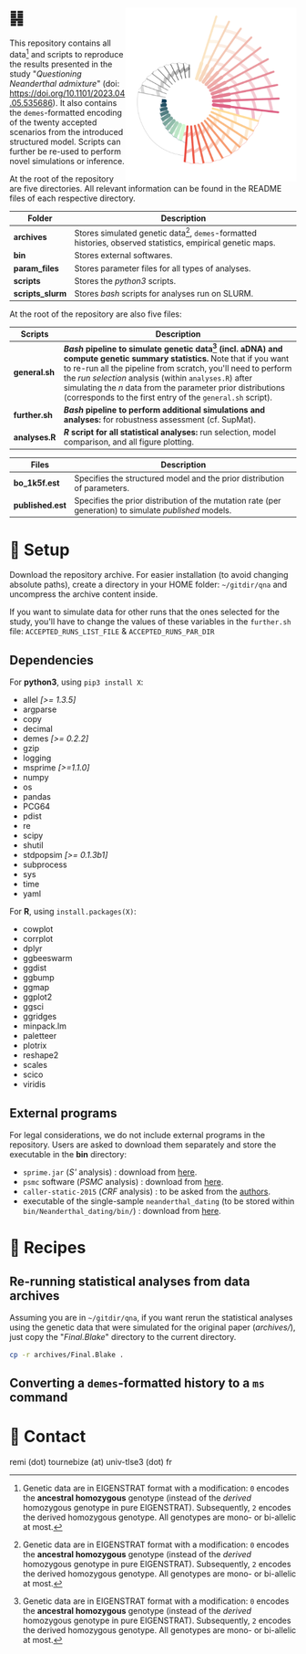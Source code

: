 # &#19918; <img align="right" width="300" src="https://github.com/sunyatin/qna/blob/main/archives/model.png">

This repository contains all data[^1] and scripts to reproduce the results presented in the study "*Questioning Neanderthal admixture*" (doi: https://doi.org/10.1101/2023.04.05.535686). It also contains the `demes`-formatted encoding of the twenty accepted scenarios from the introduced structured model. Scripts can further be re-used to perform novel simulations or inference.

At the root of the repository are five directories. All relevant information can be found in the README files of each respective directory.

| Folder         | Description                                 |
|----------------|----------------------------------------------|
| **archives**       | Stores simulated genetic data[^1], `demes`-formatted histories, observed statistics, empirical genetic maps.   |
| **bin**            | Stores external softwares.          |
| **param_files**    | Stores parameter files for all types of analyses.     |
| **scripts**        | Stores the *python3* scripts.    |
| **scripts_slurm**  | Stores *bash* scripts for analyses run on SLURM. |


At the root of the repository are also five files:

| Scripts         | Description                                 |
|----------------|----------------------------------------------|
| **general.sh** |  ***Bash* pipeline to simulate genetic data[^1] (incl. aDNA) and compute genetic summary statistics.** Note that if you want to re-run all the pipeline from scratch, you'll need to perform the *run selection* analysis (within `analyses.R`) after simulating the *n* data from the  parameter prior distributions (corresponds to the first entry of the `general.sh`  script). |
| **further.sh** | ***Bash* pipeline to perform additional simulations and analyses:** for robustness assessment (cf. SupMat). |
| **analyses.R** | ***R* script for all statistical analyses:** run selection, model comparison, and all figure plotting. |

| Files         | Description                                 |
|----------------|----------------------------------------------|
| **bo_1k5f.est** | Specifies the structured model and the prior distribution of parameters. |
| **published.est** | Specifies the prior distribution of the mutation rate (per generation) to simulate *published* models. |

# :large_blue_diamond: Setup

Download the repository archive. For easier installation (to avoid changing absolute paths), create a directory in your HOME folder: `~/gitdir/qna` and uncompress the archive content inside.

If you want to simulate data for other runs that the ones selected for the study, you'll have to change the values of these variables in the `further.sh` file: `ACCEPTED_RUNS_LIST_FILE` & `ACCEPTED_RUNS_PAR_DIR`

## Dependencies

For **python3**, using `pip3 install X`:
- allel *[>= 1.3.5]*
- argparse
- copy
- decimal
- demes *[>= 0.2.2]*
- gzip
- logging
- msprime *[>=1.1.0]*
- numpy
- os
- pandas
- PCG64
- pdist
- re
- scipy
- shutil
- stdpopsim *[>= 0.1.3b1]*
- subprocess
- sys
- time
- yaml

For **R**, using `install.packages(X)`:
- cowplot
- corrplot
- dplyr
- ggbeeswarm
- ggdist
- ggbump
- ggmap
- ggplot2
- ggsci
- ggridges
- minpack.lm
- paletteer
- plotrix
- reshape2
- scales
- scico
- viridis

## External programs

For legal considerations, we do not include external programs in the repository. Users are asked to download them separately and store the executable in the **bin** directory:

- `sprime.jar` (*S'* analysis) : download from [here](https://faculty.washington.edu/browning/sprime.jar).
- `psmc` software (*PSMC* analysis) : download from [here](https://github.com/lh3/psmc).
- `caller-static-2015` (*CRF* analysis) : to be asked from the [authors](https://doi.org/10.1038/nature12961).
- executable of the single-sample `neanderthal_dating` (to be stored within `bin/Neanderthal_dating/bin/`) : download from [here](https://github.com/priyamoorjani/Neanderthal_dating).

# :large_blue_diamond: Recipes

## Re-running statistical analyses from data archives

Assuming you are in `~/gitdir/qna`, if you want rerun the statistical analyses using the genetic data that were simulated for the original paper (*archives/*), just copy the "*Final.Blake*" directory to the current directory.

```bash
cp -r archives/Final.Blake .
```
## Converting a `demes`-formatted history to a `ms` command

# :large_blue_diamond: Contact

remi (dot) tournebize (at) univ-tlse3 (dot) fr


[^1]: Genetic data are in EIGENSTRAT format with a modification: `0` encodes the **ancestral homozygous** genotype (instead of the *derived* homozygous genotype in pure EIGENSTRAT). Subsequently, `2` encodes the derived homozygous genotype. All genotypes are mono- or bi-allelic at most.
